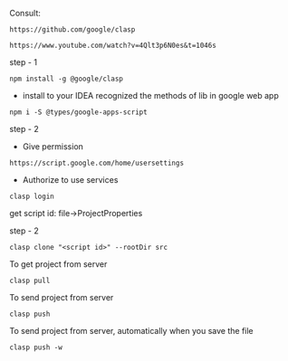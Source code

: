 
Consult:
```
https://github.com/google/clasp
```
```
https://www.youtube.com/watch?v=4Qlt3p6N0es&t=1046s
```

step - 1
```
npm install -g @google/clasp
```

- install to your IDEA recognized the methods of lib in google web app
```
npm i -S @types/google-apps-script
```

step - 2 

- Give permission
```
https://script.google.com/home/usersettings
``` 

- Authorize to use services
```
clasp login
```

get script id:
file->ProjectProperties

step - 2 

```
clasp clone "<script id>" --rootDir src
```

To get project from server
```
clasp pull
```

To send project from server
```
clasp push
```

To send project from server, automatically when you save the file
```
clasp push -w
```